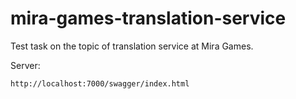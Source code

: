 # mira-games-translation-service
Test task on the topic of translation service at Mira Games.

Server:

``` bash
http://localhost:7000/swagger/index.html
```